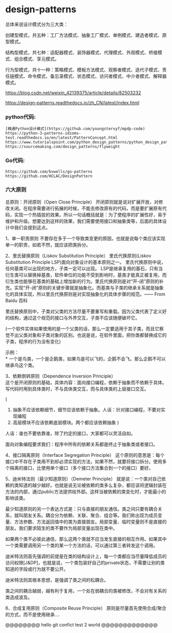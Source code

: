 # design-patterns
总体来说设计模式分为三大类：

创建型模式，共五种：工厂方法模式、抽象工厂模式、单例模式、建造者模式、原型模式。

结构型模式，共七种：适配器模式、装饰器模式、代理模式、外观模式、桥接模式、组合模式、享元模式。

行为型模式，共十一种：策略模式、模板方法模式、观察者模式、迭代子模式、责任链模式、命令模式、备忘录模式、状态模式、访问者模式、中介者模式、解释器模式。

https://blog.csdn.net/weixin_42139375/article/details/82503232

https://design-patterns.readthedocs.io/zh_CN/latest/index.html

### python代码: 
    [精通Python设计模式](https://github.com/youngsterxyf/mpdp-code)
    https://python-3-patterns-idioms-test.readthedocs.io/en/latest/PatternConcept.html
    https://www.tutorialspoint.com/python_design_patterns/python_design_patterns_singleton.htm
    https://sourcemaking.com/design_patterns/flyweight
    
### Go代码: 
    https://github.com/bvwells/go-patterns
    https://github.com/HCLAC/DesignPattern

### 六大原则
总原则：开闭原则（Open Close Principle）
开闭原则就是说对扩展开放，对修改关闭。在程序需要进行拓展的时候，不能去修改原有的代码，而是要扩展原有代码，实现一个热插拔的效果。所以一句话概括就是：为了使程序的扩展性好，易于维护和升级。想要达到这样的效果，我们需要使用接口和抽象类等，后面的具体设计中我们会提到这点。

1、单一职责原则
不要存在多于一个导致类变更的原因，也就是说每个类应该实现单一的职责，如若不然，就应该把类拆分。


2、里氏替换原则（Liskov Substitution Principle）
里氏代换原则(Liskov Substitution Principle LSP)面向对象设计的基本原则之一。 里氏代换原则中说，任何基类可以出现的地方，子类一定可以出现。 LSP是继承复用的基石，只有当衍生类可以替换掉基类，软件单位的功能不受到影响时，基类才能真正被复用，而衍生类也能够在基类的基础上增加新的行为。里氏代换原则是对“开-闭”原则的补充。实现“开-闭”原则的关键步骤就是抽象化。而基类与子类的继承关系就是抽象化的具体实现，所以里氏代换原则是对实现抽象化的具体步骤的规范。—— From Baidu 百科

里氏替换原则中，子类对父类的方法尽量不要重写和重载。因为父类代表了定义好的结构，通过这个规范的接口与外界交互，子类不应该随便破坏它。  

(一个软件实体如果使用的是一个父类的话，那么一定要适用于其子类，而且它察觉不出父类对象和子类对象的区别。也说是说，在软件里面，把你类都替换成它的子类，程序的行为没有变化)  

示例：  
    * 一个是鸟类，一个是企鹅类，如果鸟是可以飞的，企鹅不会飞。那么企鹅不可以继承鸟这个类。

 
3、依赖倒转原则（Dependence Inversion Principle）    
这个是开闭原则的基础，具体内容：面向接口编程，依赖于抽象而不依赖于具体。写代码时用到具体类时，不与具体类交互，而与具体类的上层接口交互。     

(
  1. 抽象不应该依赖细节，细节应该依赖于抽象。人话：针对接口编程，不要对实现编程
  2. 高层模块不应该依赖底层模块。两个都应该依赖抽象
)

 人话：谁也不要依靠谁，除了约定的接口，大家都可以灵活自如。    

 面向对象编程要求我们：程序中所有的依赖关系都是终止于抽象类或者接口。      

4、接口隔离原则（Interface Segregation Principle）
这个原则的意思是：每个接口中不存在子类用不到却必须实现的方法，如果不然，就要将接口拆分。使用多个隔离的接口，比使用单个接口（多个接口方法集合到一个的接口）要好。


5、迪米特法则（最少知道原则）（Demeter Principle）
就是说：一个类对自己依赖的类知道的越少越好。也就是说无论被依赖的类多么复杂，都应该将逻辑封装在方法的内部，通过public方法提供给外部。这样当被依赖的类变化时，才能最小的影响该类。        

最少知道原则的另一个表达方式是：只与直接的朋友通信。类之间只要有耦合关系，就叫朋友关系。耦合分为依赖、关联、聚合、组合等。我们称出现为成员变量、方法参数、方法返回值中的类为直接朋友。局部变量、临时变量则不是直接的朋友。我们要求陌生的类不要作为局部变量出现在类中。     

如果两个类不必彼此通信，那么这两个类就不应当发生直接的相互作用。如果其中一个类需要调用另一个类的某一个方法的话，可以通过第三者转发这个调用。

迪米特法则首先强调的前提是在类的结构设计上，每一个类都应当尽量降低成员的访问权限[J&DP]，也就是说，一个类包装好自己的private状态，不需要让别的类知道的字段或行为就不要公开。             

迪米特法则其根本思想，是强调了类之间的松耦合。              

类之间的耦合越弱，越有利于复用，一个处在弱耦合的类被修改，不会对有关系的类造成波及。          


6、合成复用原则（Composite Reuse Principle）
原则是尽量首先使用合成/聚合的方式，而不是使用继承....





@@@@@@@@ hello git confict test 2 world @@@@@@@@@@@@@
